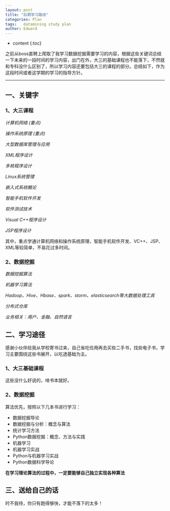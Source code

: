 ```yaml
---
layout: post
title: "后期学习路线"
categories: Plan
tags:   datamining study plan
author: Edward
---
```


* content
{:toc}

之前从boss直聘上爬取了我学习数据挖掘需要学习的内容，根据这些关键词总结一下未来的一段时间的学习内容，出门在外，大三的基础课程也不能落下，不然就和专科没什么区别了，所以学习内容还要包括大三的课程的部分。总结如下，作为这段时间或者这学期的学习的指导方针。

--------------------

## 一、关键字

### 1、大三课程

*计算机网络 (重点)*

*操作系统原理 (重点)*

*大型数据库管理与应用*

*XML程序设计*

*多核程序设计*

*Linux系统管理*

*嵌入式系统概论*

*智能手机软件开发*

*软件测试技术*

*Visual C++程序设计*

*JSP程序设计*

其中，重点学通计算机网络和操作系统原理，智能手机软件开发、VC++、JSP、XML等较简单，不易花过多时间。

### 2、数据挖掘

*数据挖掘算法*

*机器学习算法*

*Hadoop、Hive、Hbase、spark、storm、elasticsearch等大数据处理工具*

*分布式仓库*

*业务相关：用户、金融、自然语言*

## 二、学习途径

感谢小伙伴给我从学校寄书过来，自己省吃俭用再去买些二手书，找些电子书，学习主要围绕这些书展开，以吃透基础为主。

### 1、大三基础课程

这些没什么好说的，啃书本就好。

### 2、数据挖掘

算法优先，按照以下几本书进行学习：

- 数据挖掘导论
- 数据挖掘与分析：概念与算法
- 统计学习方法
- Python数据挖掘：概念、方法与实践
- 机器学习
- 机器学习实战
- Python与机器学习实战
- Python数据科学导论

**在学习理论算法的过程中，一定要能够自己独立实现各种算法**

## 三、送给自己的话

时不我待，你只有跑得够快，才能不落下的太多！


